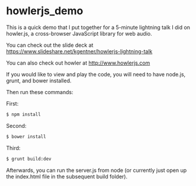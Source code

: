 # howlerjs_demo

This is a quick demo that I put together for a 5-minute lightning talk I did on howler.js, a cross-browser JavaScript library for web audio.

You can check out the slide deck at https://www.slideshare.net/kgentner/howlerjs-lightning-talk

You can also check out howler at http://www.howlerjs.com

If you would like to view and play the code, you will need to have node.js, grunt, and bower installed.

Then run these commands:

First:
```sh
$ npm install
```

Second:
```sh
$ bower install
```

Third:
```sh
$ grunt build:dev
```
Afterwards, you can run the server.js from node (or currently just open up the index.html file in the subsequent build folder).
